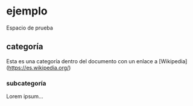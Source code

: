 # ejemplo
Espacio de prueba

## categoría
Esta es una categoría dentro del documento con un enlace a [Wikipedia] (https://es.wikipedia.org/) 

### subcategoría
Lorem ipsum...
